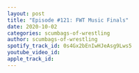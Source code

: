 ```yaml
---
layout: post
title: "Episode #121: FWT Music Finals"
date: 2020-10-02
categories: scumbags-of-wrestling
author: scumbags-of-wrestling
spotify_track_id: 0s4Gx2bEnIwHJeAsg9Lws5
youtube_video_id: 
apple_track_id: 
---
```

